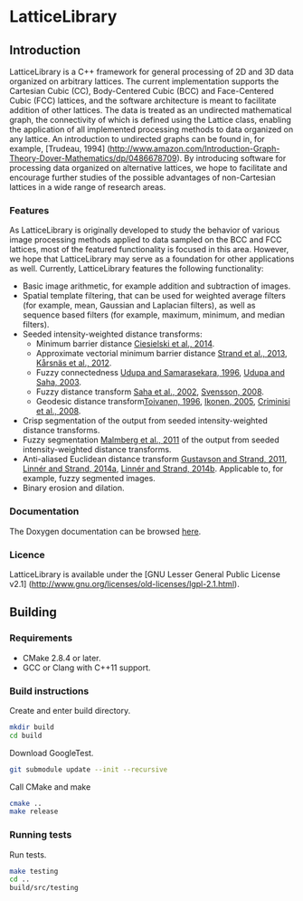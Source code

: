 # LatticeLibrary

## Introduction
LatticeLibrary is a C++ framework for general processing of 2D and 3D data organized on arbitrary lattices. The current implementation supports the Cartesian Cubic (CC), Body-Centered Cubic (BCC) and Face-Centered Cubic (FCC) lattices, and the software architecture is meant to facilitate addition of other lattices. The data is treated as an undirected mathematical graph, the connectivity of which is defined using the Lattice class, enabling the application of all implemented processing methods to data organized on any lattice. An introduction to undirected graphs can be found in, for example, [Trudeau, 1994] (http://www.amazon.com/Introduction-Graph-Theory-Dover-Mathematics/dp/0486678709).
By introducing software for processing data organized on alternative lattices, we hope to facilitate and encourage further studies of the possible advantages of non-Cartesian lattices in a wide range of research areas.

### Features
As LatticeLibrary is originally developed to study the behavior of various image processing methods applied to data sampled on the BCC and FCC lattices, most of the featured functionality is focused in this area. However, we hope that LatticeLibrary may serve as a foundation for other applications as well. Currently, LatticeLibrary features the following functionality:
 * Basic image arithmetic, for example addition and subtraction of images.
 * Spatial template filtering, that can be used for weighted average filters (for example, mean, Gaussian and Laplacian filters), as well as sequence based filters (for example, maximum, minimum, and median filters).
 * Seeded intensity-weighted distance transforms:
     * Minimum barrier distance [Ciesielski et al., 2014](http://www.sciencedirect.com/science/article/pii/S107731421400068X).
     * Approximate vectorial minimum barrier distance [Strand et al., 2013](http://www.sciencedirect.com/science/article/pii/S1077314212001750), [Kårsnäs et al., 2012](http://ieeexplore.ieee.org/xpl/login.jsp?tp=&arnumber=6460253&url=http%3A%2F%2Fieeexplore.ieee.org%2Fxpls%2Fabs_all.jsp%3Farnumber%3D6460253).
     * Fuzzy connectedness [Udupa and Samarasekara, 1996](http://www.sciencedirect.com/science/article/pii/S1077316996900210), [Udupa and Saha, 2003](http://ieeexplore.ieee.org/xpl/login.jsp?tp=&arnumber=1232198&url=http%3A%2F%2Fieeexplore.ieee.org%2Fxpls%2Fabs_all.jsp%3Farnumber%3D1232198).
     * Fuzzy distance transform [Saha et al., 2002](http://www.sciencedirect.com/science/article/pii/S1077314202909744), [Svensson, 2008](http://www.sciencedirect.com/science/article/pii/S0167865508000226).
     * Geodesic distance transform[Toivanen, 1996](http://www.sciencedirect.com/science/article/pii/0167865596000104), [Ikonen, 2005](http://link.springer.com/chapter/10.1007/978-3-540-31965-8_22#page-1), [Criminisi et al., 2008](http://link.springer.com/chapter/10.1007/978-3-540-88682-2_9).
 * Crisp segmentation of the output from seeded intensity-weighted distance transforms.
 * Fuzzy segmentation [Malmberg et al., 2011](http://www.sciencedirect.com/science/article/pii/S0304397510006687) of the output from seeded intensity-weighted distance transforms.
 * Anti-aliased Euclidean distance transform [Gustavson and Strand, 2011](http://www.sciencedirect.com/science/article/pii/S0167865510002953), [Linnér and Strand, 2014a](http://ieeexplore.ieee.org/xpl/articleDetails.jsp?arnumber=6976896), [Linnér and Strand, 2014b](http://link.springer.com/chapter/10.1007%2F978-3-319-09955-2_8#page-1). Applicable to, for example, fuzzy segmented images.
 * Binary erosion and dilation.

### Documentation
The Doxygen documentation can be browsed [here](http://elima85.github.io/LatticeLibrary-doxygen/).

### Licence
LatticeLibrary is available under the [GNU Lesser General Public License v2.1] (http://www.gnu.org/licenses/old-licenses/lgpl-2.1.html).

## Building
### Requirements
 * CMake 2.8.4 or later.
 * GCC or Clang with C++11 support.

### Build instructions
Create and enter build directory.
```bash
mkdir build
cd build
```
Download GoogleTest.
```bash
git submodule update --init --recursive
```
Call CMake and make
```bash
cmake ..
make release
```

### Running tests
Run tests.
```bash
make testing
cd ..
build/src/testing
```
